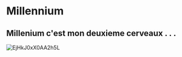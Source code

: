 # Millennium

## Millenium c'est mon deuxieme cerveaux . . . 

![EjHkJ0xX0AA2h5L](https://user-images.githubusercontent.com/106706089/172025747-845fa02b-7218-4522-9d3a-284da2961264.jpg)

